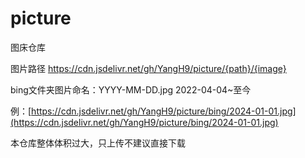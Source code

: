 # picture
图床仓库

图片路径 https://cdn.jsdelivr.net/gh/YangH9/picture/{path}/{image}

bing文件夹图片命名：YYYY-MM-DD.jpg
2022-04-04~至今

例：[https://cdn.jsdelivr.net/gh/YangH9/picture/bing/2024-01-01.jpg](https://cdn.jsdelivr.net/gh/YangH9/picture/bing/2024-01-01.jpg)

本仓库整体体积过大，只上传不建议直接下载
